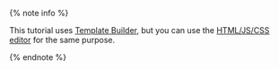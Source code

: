 
{% note info %}

This tutorial uses [Template Builder](https://toloka.ai/en/docs/template-builder/), but you can use the [HTML/JS/CSS editor](../../../concepts/spec.md) for the same purpose.

{% endnote %}

